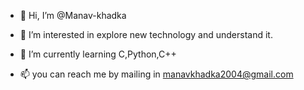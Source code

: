- 👋 Hi, I’m @Manav-khadka
- 👀 I’m interested in explore new technology and understand it.
- 🌱 I’m currently learning C,Python,C++

- 📫 you can reach me by mailing in manavkhadka2004@gmail.com

<!---
Manav-khadka/Manav-khadka is a ✨ special ✨ repository because its `README.md` (this file) appears on your GitHub profile.
You can click the Preview link to take a look at your changes.
--->
